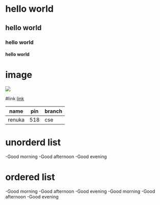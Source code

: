 # hello world
## hello world
### hello world
#### hello world

# image
![](https://images.squarespace-cdn.com/content/v1/5ddf4c17065f5b7bc74c9fa3/1574930579214-9I6EV7X4M7HCWYCGGOYU/ke17ZwdGBToddI8pDm48kLkXF2pIyv_F2eUT9F60jBl7gQa3H78H3Y0txjaiv_0fDoOvxcdMmMKkDsyUqMSsMWxHk725yiiHCCLfrh8O1z4YTzHvnKhyp6Da-NYroOW3ZGjoBKy3azqku80C789l0iyqMbMesKd95J-X4EagrgU9L3Sa3U8cogeb0tjXbfawd0urKshkc5MgdBeJmALQKw/shutterstock_721420015.jpg?format=2500w)

#link
[link](https://www.google.com/url?sa=i&url=https%3A%2F%2Fwww.bluewhale.foundation%2F&psig=AOvVaw3-Ue0SdtMingHjDcPtnPDV&ust=1612333724200000&source=images&cd=vfe&ved=0CAIQjRxqFwoTCIjGysLJyu4CFQAAAAAdAAAAABAE)


| name | pin | branch |
|------|-----|--------|
|renuka| 518 | cse    |


# unorderd list
-Good morning
-Good  afternoon
-Good  evening

# ordered list

-Good morning
-Good  afternoon
-Good  evening
       -Good morning
       -Good  afternoon
       -Good  evening
